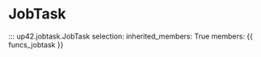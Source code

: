 # JobTask

::: up42.jobtask.JobTask
    selection:
        inherited_members: True
        members: {{ funcs_jobtask }}
